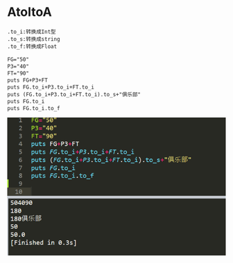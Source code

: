 # AtoItoA

```text
.to_i:转换成Int型
.to_s:转换成string
.to_f:转换成Float
```

```text
FG="50"
P3="40"
FT="90"
puts FG+P3+FT
puts FG.to_i+P3.to_i+FT.to_i
puts (FG.to_i+P3.to_i+FT.to_i).to_s+"俱乐部"
puts FG.to_i
puts FG.to_i.to_f
```

![](../.gitbook/assets/image%20%2878%29.png)

